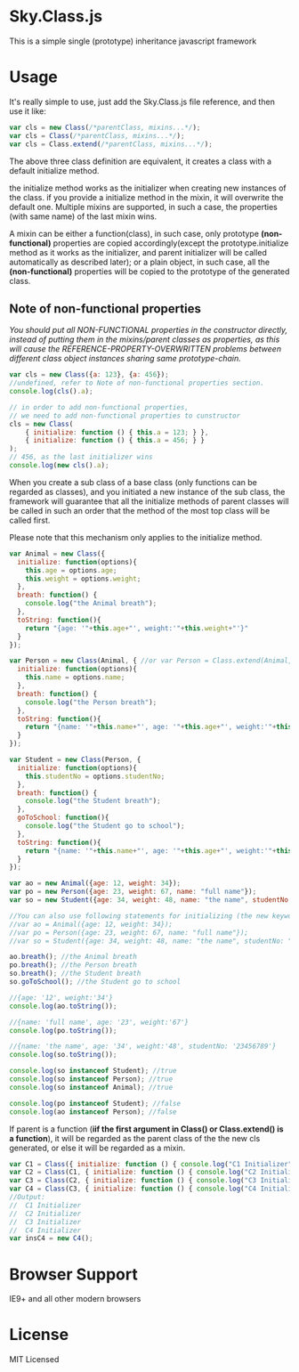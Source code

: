 # Sky.Class.js
This is a simple single (prototype) inheritance javascript framework
# Usage
It's really simple to use, just add the Sky.Class.js file reference, and then use it like:<br />

```JavaScript
var cls = new Class(/*parentClass, mixins...*/);
var cls = Class(/*parentClass, mixins...*/);
var cls = Class.extend(/*parentClass, mixins...*/);
```

The above three class definition are equivalent, it creates a class with a default initialize method.<br />

the initialize method works as the initializer when creating new instances of the class. if you provide a initialize method in the mixin, it will overwrite the default one. Multiple mixins are supported, in such a case, the properties (with same name) of the last mixin wins.<br />

A mixin can be either a function(class), in such case, only prototype **(non-functional)** properties are copied accordingly(except the prototype.initialize method as it works as the initializer, and parent initializer will be called automatically as described later); or a plain object, in such case, all the **(non-functional)** properties will be copied to the prototype of the generated class.<br />

## Note of non-functional properties
*You should put all NON-FUNCTIONAL properties in the constructor directly, instead of putting them in the mixins/parent classes as properties, as this will cause the REFERENCE-PROPERTY-OVERWRITTEN problems between different class object instances sharing same prototype-chain.*

```JavaScript
var cls = new Class({a: 123}, {a: 456});
//undefined, refer to Note of non-functional properties section.
console.log(cls().a);
```

```JavaScript
// in order to add non-functional properties,
// we need to add non-functional properties to cunstructor
cls = new Class(
    { initialize: function () { this.a = 123; } },
    { initialize: function () { this.a = 456; } }
);
// 456, as the last initializer wins
console.log(new cls().a); 
```

When you create a sub class of a base class (only functions can be regarded as classes), and you initiated a new instance of the sub class, the framework will guarantee that all the initialize methods of parent classes will be called in such an order that the method of the most top class will be called first.<br />

Please note that this mechanism only applies to the initialize method.<br />
```JavaScript
var Animal = new Class({
  initialize: function(options){
    this.age = options.age;
    this.weight = options.weight;
  },
  breath: function() {
    console.log("the Animal breath");
  },
  toString: function(){
    return "{age: '"+this.age+"', weight:'"+this.weight+"'}"
  }
});

var Person = new Class(Animal, { //or var Person = Class.extend(Animal, {
  initialize: function(options){
    this.name = options.name;
  },
  breath: function() {
    console.log("the Person breath");
  },
  toString: function(){
    return "{name: '"+this.name+"', age: '"+this.age+"', weight:'"+this.weight+"'}"
  }
});

var Student = new Class(Person, {
  initialize: function(options){
    this.studentNo = options.studentNo;
  },
  breath: function() {
    console.log("the Student breath");
  },
  goToSchool: function(){
    console.log("the Student go to school");
  },
  toString: function(){
    return "{name: '"+this.name+"', age: '"+this.age+"', weight:'"+this.weight+"', studentNo: '"+this.studentNo+"'}"
  }
});

var ao = new Animal({age: 12, weight: 34});
var po = new Person({age: 23, weight: 67, name: "full name"});
var so = new Student({age: 34, weight: 48, name: "the name", studentNo: "23456789"});

//You can also use following statements for initializing (the new keyword is optional):
//var ao = Animal({age: 12, weight: 34});
//var po = Person({age: 23, weight: 67, name: "full name"});
//var so = Student({age: 34, weight: 48, name: "the name", studentNo: "23456789"});

ao.breath(); //the Animal breath
po.breath(); //the Person breath
so.breath(); //the Student breath
so.goToSchool(); //the Student go to school

//{age: '12', weight:'34'}
console.log(ao.toString());

//{name: 'full name', age: '23', weight:'67'}
console.log(po.toString());

//{name: 'the name', age: '34', weight:'48', studentNo: '23456789'}
console.log(so.toString());

console.log(so instanceof Student); //true
console.log(so instanceof Person); //true
console.log(so instanceof Animal); //true

console.log(po instanceof Student); //false
console.log(ao instanceof Person); //false
```

If parent is a function (**iif the first argument in Class() or Class.extend() is a function**), it will be regarded as the parent class of the the new cls generated, or else it will be regarded as a mixin.

```JavaScript
var C1 = Class({ initialize: function () { console.log("C1 Initializer"); } });
var C2 = Class(C1, { initialize: function () { console.log("C2 Initializer"); } });
var C3 = Class(C2, { initialize: function () { console.log("C3 Initializer"); } });
var C4 = Class(C3, { initialize: function () { console.log("C4 Initializer"); } });
//Output:
//  C1 Initializer
//  C2 Initializer
//  C3 Initializer
//  C4 Initializer
var insC4 = new C4();
```

# Browser Support
IE9+ and all other modern browsers

# License
MIT Licensed
